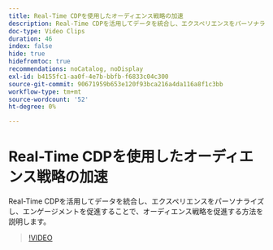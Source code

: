 ```yaml
---
title: Real-Time CDPを使用したオーディエンス戦略の加速
description: Real-Time CDPを活用してデータを統合し、エクスペリエンスをパーソナライズし、エンゲージメントを促進することで、オーディエンス戦略を促進する方法を説明します。
doc-type: Video Clips
duration: 46
index: false
hide: true
hidefromtoc: true
recommendations: noCatalog, noDisplay
exl-id: b4155fc1-aa0f-4e7b-bbfb-f6833c04c300
source-git-commit: 90671959b653e120f93bca216a4da116a8f1c3bb
workflow-type: tm+mt
source-wordcount: '52'
ht-degree: 0%

---
```


# Real-Time CDPを使用したオーディエンス戦略の加速

Real-Time CDPを活用してデータを統合し、エクスペリエンスをパーソナライズし、エンゲージメントを促進することで、オーディエンス戦略を促進する方法を説明します。

<!-- 62_S508_3442517_45_accelerating-your-audience-strategy-with-realtime-cdp -->
>[!VIDEO](https://video.tv.adobe.com/v/3459606/?learn=on&enablevpops=true&captions=jpn)
